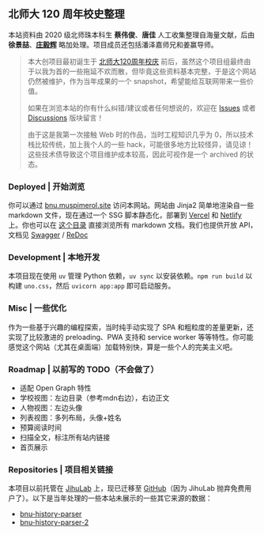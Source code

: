 ## 北师大 120 周年校史整理

本站资料由 2020 级北师珠本科生 **蔡伟俊**、**唐佳** 人工收集整理自海量文献，后由 **徐景喆**、[**庄毅辉**](https://github.com/CNSeniorious000 "Muspi Merol") 略加处理。项目成员还包括潘泽嘉师兄和姜赢导师。

> 本大创项目最初诞生于 [北师大120周年校庆](https://120th.bnu.edu.cn/) 前后，虽然这个项目组最终由于以我为首的一些拖延不欢而散，但毕竟这些资料基本完整，于是这个网站仍然被维护，作为当年成果的一个 snapshot，希望能给互联网带来一些价值。
>
> 如果在浏览本站的你有什么纠错/建议或者任何想说的，欢迎在 [Issues](https://github.com/CNSeniorious000/bnu-history-120/issues) 或者 [Discussions](https://github.com/CNSeniorious000/bnu-history-120/discussions) 版块留言！
>
> 由于这是我第一次接触 Web 时的作品，当时工程知识几乎为 0，所以技术栈比较传统，加上我个人的一些 hack，可能很多地方比较怪异，请见谅！这些技术债导致这个项目维护成本较高，因此可视作是一个 archived 的状态。

### Deployed | 开始浏览

你可以通过 [bnu.muspimerol.site](https://bnu.muspimerol.site/) 访问本网站。网站由 Jinja2 简单地渲染自一些 markdown 文件，现在通过一个 SSG 脚本静态化，部署到 [Vercel](https://bnu120.vercel.app/) 和 [Netlify](https://bnu120.netlify.app/) 上。你也可以在 [这个目录](https://github.com/CNSeniorious000/bnu-history-120/tree/master/data) 直接浏览所有 markdown 文档。我们也提供开放 API，文档见 [Swagger](https://bnu120.space/docs) / [ReDoc](https://bnu120.space/redoc)

### Development | 本地开发

本项目现在使用 `uv` 管理 Python 依赖，`uv sync` 以安装依赖。`npm run build` 以构建 `uno.css`，然后 `uvicorn app:app` 即可启动服务。

### Misc | 一些优化

作为一些基于兴趣的编程探索，当时纯手动实现了 SPA 和粗粒度的差量更新，还实现了比较激进的 preloading、PWA 支持和 service worker 等等特性。你可能感觉这个网站（尤其在桌面端）加载特别快，算是一些个人的完美主义吧。

### Roadmap | 以前写的 TODO（不会做了）

- 适配 Open Graph 特性
- 学校视图：左边目录（参考mdn右边），右边正文
- 人物视图：左边头像
- 列表视图：多列布局，头像+姓名
- 预算阅读时间
- 扫描全文，标注所有站内链接
- 首页展示

### Repositories | 项目相关链接

本项目以前托管在 [JihuLab](https://jihulab.com/CNSeniorious000/bnu-history-120) 上，现已迁移至 [GitHub](https://github.com/CNSeniorious000/bnu-history-120)（因为 JihuLab 抛弃免费用户了）。以下是当年处理的一些本站未展示的一些其它来源的数据：

- [bnu-history-parser](https://jihulab.com/CNSeniorious000/bnu-history-parser)
- [bnu-history-parser-2](https://jihulab.com/CNSeniorious000/bnu-history-parser-2)
